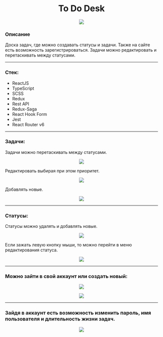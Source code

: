 # <center>To Do Desk</center>

<p align="center"> <img  src="src/assets/img/home.png"></p>

### Описание

Доска задач, где можно создавать статусы и задачи. Также на сайте есть 
возможность зарегистрироваться. Задачи можно редактировать и перетаскивать между 
статусами.

---
### Стек:
- ReactJS
- TypeScript
- SCSS
- Redux
- Rest API
- Redux-Saga
- React Hook Form
- Jest
- React Router v6
---
### Задачи:

Задачи можно перетаскивать между статусами.
<p align="center"> <img  src="src/assets/img/drag.png"></p>

Редактировать выбирая при этом приоритет.
<p align="center"> <img  src="src/assets/img/edit1.png"></p>

Добавлять новые.
<p align="center"> <img  src="src/assets/img/add.png"></p>

---
### Статусы:

Статусы можно удалять и добавлять новые. 
<p align="center"> <img  src="src/assets/img/status.png"></p>

Если зажать левую кнопку мыши, то можно перейти в меню редактирования статуса.
<p align="center"> <img  src="src/assets/img/editStatus.png"></p>

---
### Можно зайти в свой аккаунт или создать новый:

<p align="center"> <img  src="src/assets/img/login1.png"></p>
<p align="center"> <img  src="src/assets/img/register.png"></p>

---
### Зайдя в аккаунт есть возможность изменить пароль, имя пользователя и длительность жизни задач.

<p align="center"> <img  src="src/assets/img/update.png"></p>


